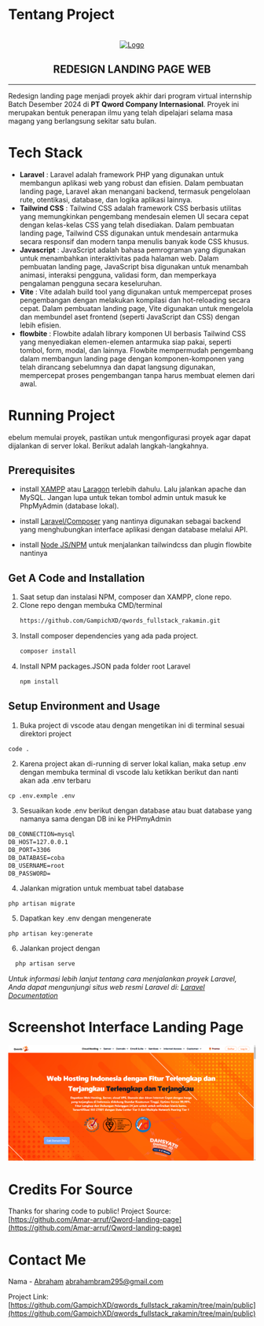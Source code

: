 

# Tentang Project
<br />
<div align="center">
  <a href="#">
    <img src="https://www.qwords.com/wp-content/themes/qwords/assets/images/icons/logo-qw-light.webp" alt="Logo" width="auto" height="80">
  </a>

  <h2 align="center">REDESIGN LANDING PAGE WEB</h2>

  <hr>
</div>



Redesign landing page menjadi proyek akhir dari program virtual internship Batch Desember 2024 di **PT Qword Company Internasional**. Proyek ini merupakan bentuk penerapan ilmu yang telah dipelajari selama masa magang yang berlangsung sekitar satu bulan.



# Tech Stack

-   **Laravel** : Laravel adalah framework PHP yang digunakan untuk membangun aplikasi web yang robust dan efisien. Dalam pembuatan landing page, Laravel akan menangani backend, termasuk pengelolaan rute, otentikasi, database, dan logika aplikasi lainnya.
-   **Tailwind CSS** : Tailwind CSS adalah framework CSS berbasis utilitas yang memungkinkan pengembang mendesain elemen UI secara cepat dengan kelas-kelas CSS yang telah disediakan. Dalam pembuatan landing page, Tailwind CSS digunakan untuk mendesain antarmuka secara responsif dan modern tanpa menulis banyak kode CSS khusus.
-   **Javascript** : JavaScript adalah bahasa pemrograman yang digunakan untuk menambahkan interaktivitas pada halaman web. Dalam pembuatan landing page, JavaScript bisa digunakan untuk menambah animasi, interaksi pengguna, validasi form, dan memperkaya pengalaman pengguna secara keseluruhan.
-   **Vite** : Vite adalah build tool yang digunakan untuk mempercepat proses pengembangan dengan melakukan kompilasi dan hot-reloading secara cepat. Dalam pembuatan landing page, Vite digunakan untuk mengelola dan membundel aset frontend (seperti JavaScript dan CSS) dengan lebih efisien.
-   **flowbite** : Flowbite adalah library komponen UI berbasis Tailwind CSS yang menyediakan elemen-elemen antarmuka siap pakai, seperti tombol, form, modal, dan lainnya. Flowbite mempermudah pengembang dalam membangun landing page dengan komponen-komponen yang telah dirancang sebelumnya dan dapat langsung digunakan, mempercepat proses pengembangan tanpa harus membuat elemen dari awal.





# Running Project

ebelum memulai proyek, pastikan untuk mengonfigurasi proyek agar dapat dijalankan di server lokal. Berikut adalah langkah-langkahnya.

## Prerequisites

-   install [XAMPP](https://www.apachefriends.org/download.html) atau [Laragon](https://laragon.org/download/) terlebih dahulu. Lalu jalankan apache dan MySQL. Jangan lupa untuk tekan tombol admin untuk masuk ke PhpMyAdmin (database lokal).

- install [Laravel/Composer](https://laravel.com/docs/11.x/installation) yang nantinya digunakan sebagai backend yang menghubungkan interface aplikasi dengan database melalui API.

-   install [Node JS/NPM](https://nodejs.org/en/download/current) untuk menjalankan tailwindcss dan plugin flowbite nantinya



## Get A Code and Installation

1. Saat setup dan instalasi NPM, composer dan XAMPP, clone repo.
2. Clone repo dengan membuka CMD/terminal
    ```sh
    https://github.com/GampichXD/qwords_fullstack_rakamin.git
    ```
3. Install composer dependencies yang ada pada project.
    ```sh
    composer install
    ```
4. Install NPM packages.JSON pada folder root Laravel
    ```sh
    npm install
    ```





## Setup Environment and Usage
1. Buka project di vscode atau dengan mengetikan ini di terminal sesuai direktori project
```
code .
```
2. Karena project akan di-running di server lokal kalian, maka setup .env dengan membuka terminal di vscode lalu ketikkan berikut dan nanti akan ada .env terbaru
```
cp .env.exmple .env
```
3. Sesuaikan kode .env berikut dengan database atau buat database yang namanya sama dengan DB ini ke PHPmyAdmin
```
DB_CONNECTION=mysql
DB_HOST=127.0.0.1
DB_PORT=3306
DB_DATABASE=coba
DB_USERNAME=root
DB_PASSWORD=
```
4. Jalankan migration untuk membuat tabel database
```
php artisan migrate
```

5. Dapatkan key .env dengan mengenerate
```
php artisan key:generate
```

6. Jalankan project dengan
```ps
  php artisan serve
```

_Untuk informasi lebih lanjut tentang cara menjalankan proyek Laravel, Anda dapat mengunjungi situs web resmi Laravel di: [Laravel Documentation](https://laravel.com)_


# Screenshot Interface Landing Page
![Hero-section](/public/img/Screenshott.png)

# Credits For Source
Thanks for sharing code to public!
Project Source: [https://github.com/Amar-arruf/Qword-landing-page](https://github.com/Amar-arruf/Qword-landing-page)

# Contact Me

Nama - [Abraham](https://www.linkedin.com/in/abraham-abraham-376b42244/) abrahambram295@gmail.com

Project Link: [https://github.com/GampichXD/qwords_fullstack_rakamin/tree/main/public](https://github.com/GampichXD/qwords_fullstack_rakamin/tree/main/public)




[contributors-shield]: https://img.shields.io/github/contributors/github_username/repo_name.svg?style=for-the-badge
[contributors-url]: https://github.com/github_username/repo_name/graphs/contributors
[forks-shield]: https://img.shields.io/github/forks/github_username/repo_name.svg?style=for-the-badge
[forks-url]: https://github.com/github_username/repo_name/network/members
[stars-shield]: https://img.shields.io/github/stars/github_username/repo_name.svg?style=for-the-badge
[stars-url]: https://github.com/github_username/repo_name/stargazers
[issues-shield]: https://img.shields.io/github/issues/github_username/repo_name.svg?style=for-the-badge
[issues-url]: https://github.com/github_username/repo_name/issues
[license-shield]: https://img.shields.io/github/license/github_username/repo_name.svg?style=for-the-badge
[license-url]: https://github.com/github_username/repo_name/blob/master/LICENSE.txt
[linkedin-shield]: https://img.shields.io/badge/-LinkedIn-black.svg?style=for-the-badge&logo=linkedin&colorB=555
[linkedin-url]: https://linkedin.com/in/linkedin_username
[product-screenshot]: images/screenshot.png
[Next.js]: https://img.shields.io/badge/next.js-000000?style=for-the-badge&logo=nextdotjs&logoColor=white
[Next-url]: https://nextjs.org/
[React.js]: https://img.shields.io/badge/React-20232A?style=for-the-badge&logo=react&logoColor=61DAFB
[React-url]: https://reactjs.org/
[Vue.js]: https://img.shields.io/badge/Vue.js-35495E?style=for-the-badge&logo=vuedotjs&logoColor=4FC08D
[Vue-url]: https://vuejs.org/
[Angular.io]: https://img.shields.io/badge/Angular-DD0031?style=for-the-badge&logo=angular&logoColor=white
[Angular-url]: https://angular.io/
[Svelte.dev]: https://img.shields.io/badge/Svelte-4A4A55?style=for-the-badge&logo=svelte&logoColor=FF3E00
[Svelte-url]: https://svelte.dev/
[Laravel.com]: https://img.shields.io/badge/Laravel-FF2D20?style=for-the-badge&logo=laravel&logoColor=white
[Laravel-url]: https://laravel.com
[Tailwind-url]: https://tailwindcss.com
[Tailwind.com]: https://img.shields.io/badge/tailwindcss-3246a8?style=for-the-badge&logo=tailwindcss&logoColor=white
[Bootstrap.com]: https://img.shields.io/badge/Bootstrap-563D7C?style=for-the-badge&logo=bootstrap&logoColor=white
[Bootstrap-url]: https://getbootstrap.com
[JQuery.com]: https://img.shields.io/badge/jQuery-0769AD?style=for-the-badge&logo=jquery&logoColor=white
[JQuery-url]: https://jquery.com
[Js.com]: https://javascript.info
[JS-image]: https://img.shields.io/badge/javascript-ebdd1c?style=for-the-badge&logo=javascript&logoColor=white
